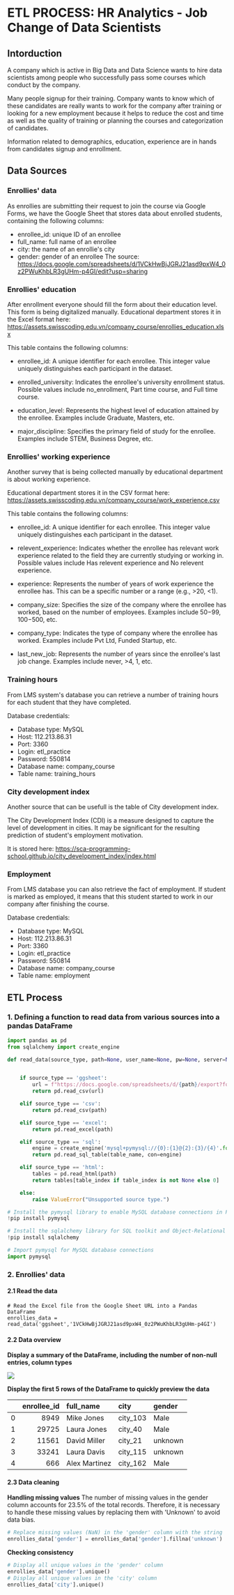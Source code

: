 # ETL PROCESS: HR Analytics - Job Change of Data Scientists
## Intorduction

A company which is active in Big Data and Data Science wants to hire data scientists among people who successfully pass some courses which conduct by the company.

Many people signup for their training. Company wants to know which of these candidates are really wants to work for the company after training or looking for a new employment because it helps to reduce the cost and time as well as the quality of training or planning the courses and categorization of candidates.

Information related to demographics, education, experience are in hands from candidates signup and enrollment.

## Data Sources

### Enrollies' data

As enrollies are submitting their request to join the course via Google Forms, we have the Google Sheet that stores data about enrolled students, containing the following columns:

- enrollee_id: unique ID of an enrollee
- full_name: full name of an enrollee
- city: the name of an enrollie's city
- gender: gender of an enrollee
The source: https://docs.google.com/spreadsheets/d/1VCkHwBjJGRJ21asd9pxW4_0z2PWuKhbLR3gUHm-p4GI/edit?usp=sharing

### Enrollies' education

After enrollment everyone should fill the form about their education level. This form is being digitalized manually. Educational department stores it in the Excel format here: https://assets.swisscoding.edu.vn/company_course/enrollies_education.xlsx

This table contains the following columns:

- enrollee_id: A unique identifier for each enrollee. This integer value uniquely distinguishes each participant in the dataset.

- enrolled_university: Indicates the enrollee's university enrollment status. Possible values include no_enrollment, Part time course, and Full time course.

- education_level: Represents the highest level of education attained by the enrollee. Examples include Graduate, Masters, etc.

- major_discipline: Specifies the primary field of study for the enrollee. Examples include STEM, Business Degree, etc.

### Enrollies' working experience

Another survey that is being collected manually by educational department is about working experience.

Educational department stores it in the CSV format here: https://assets.swisscoding.edu.vn/company_course/work_experience.csv

This table contains the following columns:

- enrollee_id: A unique identifier for each enrollee. This integer value uniquely distinguishes each participant in the dataset.

- relevent_experience: Indicates whether the enrollee has relevant work experience related to the field they are currently studying or working in. Possible values include Has relevent experience and No relevent experience.

- experience: Represents the number of years of work experience the enrollee has. This can be a specific number or a range (e.g., >20, <1).

- company_size: Specifies the size of the company where the enrollee has worked, based on the number of employees. Examples include 50−99, 100−500, etc.

- company_type: Indicates the type of company where the enrollee has worked. Examples include Pvt Ltd, Funded Startup, etc.

- last_new_job: Represents the number of years since the enrollee's last job change. Examples include never, >4, 1, etc.

### Training hours

From LMS system's database you can retrieve a number of training hours for each student that they have completed.

Database credentials:

- Database type: MySQL
- Host: 112.213.86.31
- Port: 3360
- Login: etl_practice
- Password: 550814
- Database name: company_course
- Table name: training_hours

### City development index
Another source that can be usefull is the table of City development index.

The City Development Index (CDI) is a measure designed to capture the level of development in cities. It may be significant for the resulting prediction of student's employment motivation.

It is stored here: https://sca-programming-school.github.io/city_development_index/index.html

### Employment
From LMS database you can also retrieve the fact of employment. If student is marked as employed, it means that this student started to work in our company after finishing the course.

Database credentials:

- Database type: MySQL
- Host: 112.213.86.31
- Port: 3360
- Login: etl_practice
- Password: 550814
- Database name: company_course
- Table name: employment

## ETL Process
### 1. Defining a function to read data from various sources into a pandas DataFrame
```python
import pandas as pd
from sqlalchemy import create_engine

def read_data(source_type, path=None, user_name=None, pw=None, server=None, port=None, db_name=None, table_name=None, table_index=None):


    if source_type == 'ggsheet':
        url = f"https://docs.google.com/spreadsheets/d/{path}/export?format=csv"
        return pd.read_csv(url)

    elif source_type == 'csv':
        return pd.read_csv(path)

    elif source_type == 'excel':
        return pd.read_excel(path)

    elif source_type == 'sql':
        engine = create_engine('mysql+pymysql://{0}:{1}@{2}:{3}/{4}'.format(user_name,pw,server,port,db_name))
        return pd.read_sql_table(table_name, con=engine)

    elif source_type == 'html':
        tables = pd.read_html(path)
        return tables[table_index if table_index is not None else 0]

    else:
        raise ValueError("Unsupported source type.")
```
```python
# Install the pymysql library to enable MySQL database connections in Python
!pip install pymysql
```
```python
# Install the sqlalchemy library for SQL toolkit and Object-Relational Mapping (ORM) in Python
!pip install sqlalchemy
```
```python
# Import pymysql for MySQL database connections
import pymysql
```
### 2. Enrollies' data

#### 2.1 Read the data

```pthon
# Read the Excel file from the Google Sheet URL into a Pandas DataFrame
enrollies_data = read_data('ggsheet','1VCkHwBjJGRJ21asd9pxW4_0z2PWuKhbLR3gUHm-p4GI')
```
#### 2.2 Data overview
**Display a summary of the DataFrame, including the number of non-null entries, column types**

![](images/enrollies.png)

**Display the first 5 rows of the DataFrame to quickly preview the data**

|    |   enrollee_id | full_name     | city     | gender   |
|---:|--------------:|:--------------|:---------|:---------|
|  0 |          8949 | Mike Jones    | city_103 | Male     |
|  1 |         29725 | Laura Jones   | city_40  | Male     |
|  2 |         11561 | David Miller  | city_21  | unknown  |
|  3 |         33241 | Laura Davis   | city_115 | unknown  |
|  4 |           666 | Alex Martinez | city_162 | Male     |

#### 2.3 Data cleaning
**Handling missing values** The number of missing values in the gender column accounts for 23.5% of the total records. Therefore, it is necessary to handle these missing values by replacing them with 'Unknown' to avoid data bias.
```python
# Replace missing values (NaN) in the 'gender' column with the string 'unknown'
enrollies_data['gender'] = enrollies_data['gender'].fillna('unknown')
```
**Checking consistency**
```python
# Display all unique values in the 'gender' column
enrollies_data['gender'].unique()
# Display all unique values in the 'city' column
enrollies_data['city'].unique()
```








